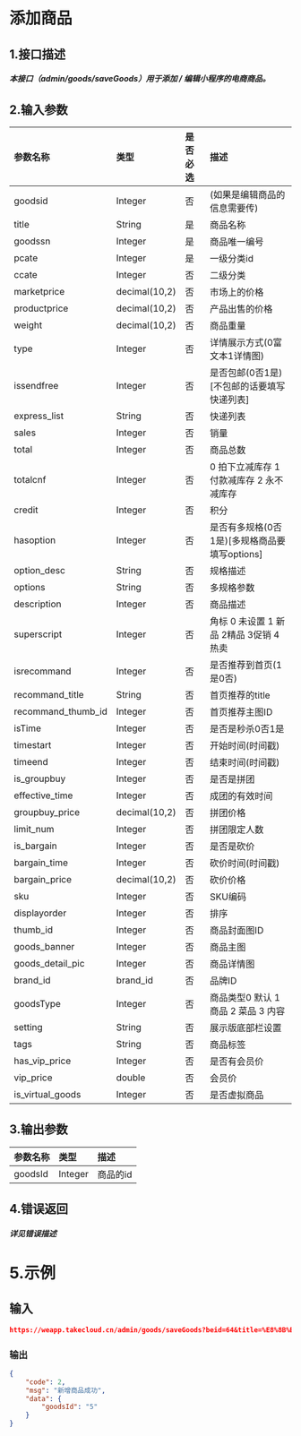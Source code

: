 # 添加商品

## 1.接口描述

##### 本接口（admin/goods/saveGoods）用于添加 / 编辑小程序的电商商品。

## 2.输入参数

| 参数名称 | 类型 | 是否必选 | 描述 |
| :--- | :--- | :--- | :--- |
| goodsid | Integer | 否 | \(如果是编辑商品的信息需要传\) |
| title | String | 是 | 商品名称 |
| goodssn | Integer | 是 | 商品唯一编号 |
| pcate | Integer | 是 | 一级分类id |
| ccate | Integer | 否 | 二级分类 |
| marketprice | decimal\(10,2\) | 否 | 市场上的价格 |
| productprice | decimal\(10,2\) | 否 | 产品出售的价格 |
| weight | decimal\(10,2\) | 否 | 商品重量 |
| type | Integer | 否 | 详情展示方式\(0富文本1详情图\) |
| issendfree | Integer | 否 | 是否包邮\(0否1是\)\[不包邮的话要填写快递列表\] |
| express\_list | String | 否 | 快递列表 |
| sales | Integer | 否 | 销量 |
| total | Integer | 否 | 商品总数 |
| totalcnf | Integer | 否 | 0 拍下立减库存 1 付款减库存 2 永不减库存 |
| credit | Integer | 否 | 积分 |
| hasoption | Integer | 否 | 是否有多规格\(0否1是\)\[多规格商品要填写options\] |
| option\_desc | String | 否 | 规格描述 |
| options | String | 否 | 多规格参数 |
| description | Integer | 否 | 商品描述 |
| superscript | Integer | 否 | 角标 0 未设置 1 新品 2精品 3促销 4 热卖 |
| isrecommand | Integer | 否 | 是否推荐到首页\(1是0否\) |
| recommand\_title | String | 否 | 首页推荐的title |
| recommand\_thumb\_id | Integer | 否 | 首页推荐主图ID |
| isTime | Integer | 否 | 是否是秒杀0否1是 |
| timestart | Integer | 否 | 开始时间\(时间戳\) |
| timeend | Integer | 否 | 结束时间\(时间戳\) |
| is\_groupbuy | Integer | 否 | 是否是拼团 |
| effective\_time | Integer | 否 | 成团的有效时间 |
| groupbuy\_price | decimal\(10,2\) | 否 | 拼团价格 |
| limit\_num | Integer | 否 | 拼团限定人数 |
| is\_bargain | Integer | 否 | 是否是砍价 |
| bargain\_time | Integer | 否 | 砍价时间\(时间戳\) |
| bargain\_price | decimal\(10,2\) | 否 | 砍价价格 |
| sku | Integer | 否 | SKU编码 |
| displayorder | Integer | 否 | 排序 |
| thumb\_id | Integer | 否 | 商品封面图ID |
| goods\_banner | Integer | 否 | 商品主图 |
| goods\_detail\_pic | Integer | 否 | 商品详情图 |
| brand\_id | brand\_id | 否 | 品牌ID |
| goodsType | Integer | 否 | 商品类型0 默认 1 商品 2 菜品 3 内容 |
| setting | String | 否 | 展示版底部栏设置 |
| tags | String | 否 | 商品标签 |
| has\_vip\_price | Integer | 否 | 是否有会员价 |
| vip\_price | double | 否 | 会员价 |
| is\_virtual\_goods | Integer | 否 | 是否虚拟商品 |

## 3.输出参数

| 参数名称 | 类型 | 描述 |
| :--- | :--- | :--- |
| goodsId | Integer | 商品的id |

## 4.错误返回

##### 详见错误描述

# 5.示例

## 输入

```json
https://weapp.takecloud.cn/admin/goods/saveGoods?beid=64&title=%E8%8B%B9%E6%9E%9C4%E5%8F%B7&goodssn=G8021551840904&pcate=57618&ccate=0&marketprice=200&productprice=600&weight=20&issendfree=1&express_list=&sales=800&total=68&totalcnf=2&hasoption=0&option_desc=%E5%9C%A3%E8%AF%9E%E8%8A%82&description=%E6%98%AF%E6%8F%8F%E8%BF%B0%E5%91%80&superscript=0&isrecommand=1&recommand_title=%E4%B8%BB%E5%9B%BE%E6%A0%87%E9%A2%98&recommand_thumb_id=222&isTime=0&timestart=0&timeend=0&is_groupbuy=0&is_bargain=0&effective_time=0&groupbuy_price=0&limit_num=0&bargain_time=0&bargain_price=0&sku=0&displayorder=2&thumb_id=276&goods_banner=&goods_detail_pic=&brand_id=0&goodsType=1&setting=&tags=&has_vip_price=0&vip_price=0&is_virtual_goods=0&AppId=tc_5c7f30c34a0eb&Nonce=56816&Timestamp=1551848233&Signature=GSYrXAo6v3vsugbtfWPZYH0OGOc%3D
```

### 输出

```json
{
    "code": 2,
    "msg": "新增商品成功",
    "data": {
        "goodsId": "5"
    }
}
```



